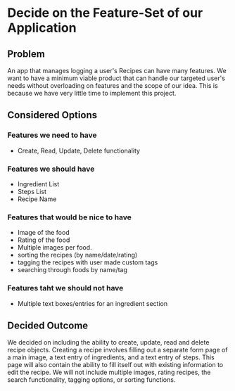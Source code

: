 # Decide on the Feature-Set of our Application #

## Problem ##
An app that manages logging a user's Recipes can have many features. We want to have a minimum viable product that can handle our targeted user's needs without overloading on features and the scope of our idea. This is because we have very little time to implement this project. 

## Considered Options ##
### Features we need to have ###
- Create, Read, Update, Delete functionality

### Features we should have ###
- Ingredient List
- Steps List
- Recipe Name

### Features that would be nice to have ###
- Image of the food
- Rating of the food
- Multiple images per food.
- sorting the recipes (by name/date/rating)
- tagging the recipes with user made custom tags
- searching through foods by name/tag

### Features taht we should not have ###
- Multiple text boxes/entries for an ingredient section

## Decided Outcome ##
We decided on including the ability to create, update, read and delete recipe objects. Creating a recipe involves filling out a separate form page of a main image, a text entry of ingredients, and a text entry of steps. This page will also contain the ability to fill itself out with existing information to edit the recipe. We will not include multiple images, rating recipes, the search functionality, tagging options, or sorting functions. 